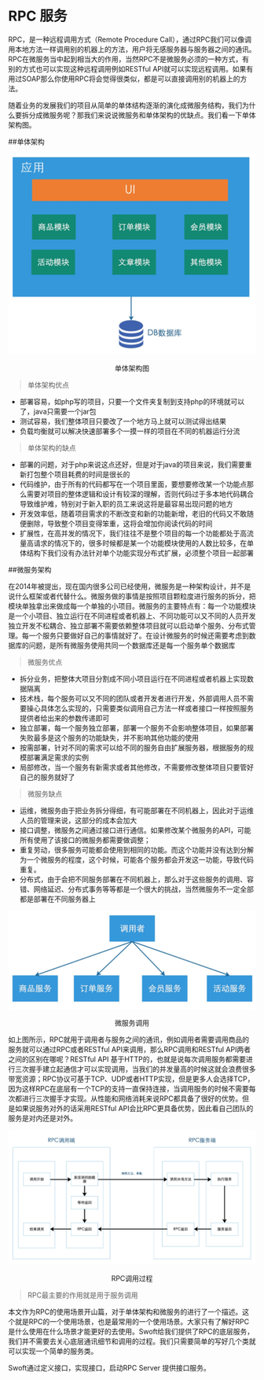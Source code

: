 # RPC 服务

RPC，是一种远程调用方式（Remote Procedure Call），通过RPC我们可以像调用本地方法一样调用别的机器上的方法，用户将无感服务器与服务器之间的通讯。RPC在微服务当中起到相当大的作用，当然RPC不是微服务必须的一种方式，有别的方式也可以实现这种远程调用例如RESTful API就可以实现远程调用。如果有用过SOAP那么你使用RPC将会觉得很类似，都是可以直接调用别的机器上的方法。

随着业务的发展我们的项目从简单的单体结构逐渐的演化成微服务结构，我们为什么要拆分成微服务呢？那我们来说说微服务和单体架构的优缺点。我们看一下单体架构图。

##单体架构

![单体架构](images/1.png)

<center>单体架构图</center>

> 单体架构优点

* 部署容易，如php写的项目，只要一个文件夹复制到支持php的环境就可以了，java只需要一个jar包
* 测试容易，我们整体项目只要改了一个地方马上就可以测试得出结果
* 负载均衡就可以解决快速部署多个一摸一样的项目在不同的机器运行分流

> 单体架构的缺点

* 部署的问题，对于php来说这点还好，但是对于java的项目来说，我们需要重新打包整个项目耗费的时间是很长的
* 代码维护，由于所有的代码都写在一个项目里面，要想要修改某一个功能点那么需要对项目的整体逻辑和设计有较深的理解，否则代码过于多本地代码耦合导致维护难，特别对于新入职的员工来说这将是最容易出现问题的地方
* 开发效率低，随着项目需求的不断改变和新的功能新增，老旧的代码又不敢随便删除，导致整个项目变得笨重，这将会增加你阅读代码的时间
* 扩展性，在高并发的情况下，我们往往不是整个项目的每一个功能都处于高流量高请求的情况下的，很多时候都是某一个功能模块使用的人数比较多，在单体结构下我们没有办法针对单个功能实现分布式扩展，必须整个项目一起部署

##微服务架构

在2014年被提出，现在国内很多公司已经使用，微服务是一种架构设计，并不是说什么框架或者代替什么。微服务做的事情是按照项目颗粒度进行服务的拆分，把模块单独拿出来做成每一个单独的小项目。微服务的主要特点有：每一个功能模块是一个小项目、独立运行在不同进程或者机器上、不同功能可以又不同的人员开发独立开发不松耦合、独立部署不需要依赖整体项目就可以启动单个服务、分布式管理。每一个服务只要做好自己的事情就好了。在设计微服务的时候还需要考虑到数据库的问题，是所有微服务使用共同一个数据库还是每一个服务单个数据库

> 微服务优点

* 拆分业务，把整体大项目分割成不同小项目运行在不同进程或者机器上实现数据隔离
* 技术栈，每个服务可以又不同的团队或者开发者进行开发，外部调用人员不需要操心具体怎么实现的，只需要类似调用自己方法一样或者接口一样按照服务提供者给出来的参数传递即可
* 独立部署，每一个服务独立部署，部署一个服务不会影响整体项目，如果部署失败最多是这个服务的功能缺失，并不影响其他功能的使用
* 按需部署，针对不同的需求可以给不同的服务自由扩展服务器，根据服务的规模部署满足需求的实例
* 局部修改，当一个服务有新需求或者其他修改，不需要修改整体项目只要管好自己的服务就好了

> 微服务缺点

* 运维，微服务由于把业务拆分得细，有可能部署在不同机器上，因此对于运维人员的管理来说，这部分的成本会加大
* 接口调整，微服务之间通过接口进行通信。如果修改某个微服务的API，可能所有使用了该接口的微服务都需要做调整；
* 重复劳动，很多服务可能都会使用到相同的功能。而这个功能并没有达到分解为一个微服务的程度，这个时候，可能各个服务都会开发这一功能，导致代码重复。
* 分布式，由于会把不同服务部署在不同机器上，那么对于这些服务的调用、容错、网络延迟、分布式事务等等都是一个很大的挑战，当然微服务不一定全部都是部署在不同服务器上

![微服务调用](images/2.png)

<center>微服务调用</center>

如上图所示，RPC就用于调用者与服务之间的通讯，例如调用者需要调用商品的服务就可以通过RPC或者RESTful API来调用，那么RPC调用和RESTful API两者之间的区别在哪呢？RESTful API 基于HTTP的，也就是说每次调用服务都需要进行三次握手建立起通信才可以实现调用，当我们的并发量高的时候这就会浪费很多带宽资源；RPC协议可基于TCP、UDP或者HTTP实现，但是更多人会选择TCP，因为这样RPC在底层有一个TCP的支持一直保持连接，当调用服务的时候不需要每次都进行三次握手才实现。从性能和网络消耗来说RPC都具备了很好的优势。但是如果说服务对外的话采用RESTful API会比RPC更具备优势，因此看自己团队的服务是对内还是对外。

![RPC的调用过程](images/3.png)

<center>RPC调用过程</center>

> RPC最主要的作用就是用于服务调用

本文作为RPC的使用场景开山篇，对于单体架构和微服务的进行了一个描述。这个就是RPC的一个使用场景，也是最常用的一个使用场景。大家只有了解好RPC是什么使用在什么场景才能更好的去使用。Swoft给我们提供了RPC的底层服务，我们并不需要去关心底层通讯细节和调用的过程。我们只需要简单的写好几个类就可以实现一个简单的服务类。

Swoft通过定义接口，实现接口，启动RPC Server 提供接口服务。